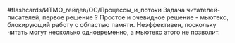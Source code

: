 #flashcards/ИТМО_гейдев/ОС/Процессы_и_потоки 
Задача читателей-писателей, первое решение
?
Простое и очевидное решение - мьютекс, блокирующий работу с областью памяти. Неэффективен, поскольку читать могут несколько одновременно, а мьютекс этого не позволит.